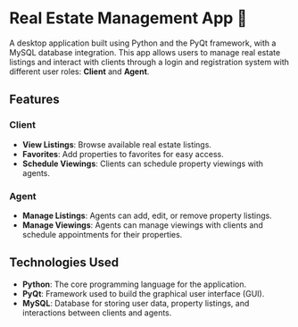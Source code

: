 # Real Estate Management App 🏡

A desktop application built using Python and the PyQt framework, with a MySQL database integration. This app allows users to manage real estate listings and interact with clients through a login and registration system with different user roles: **Client** and **Agent**.

## Features

### Client
- **View Listings**: Browse available real estate listings.
- **Favorites**: Add properties to favorites for easy access.
- **Schedule Viewings**: Clients can schedule property viewings with agents.

### Agent
- **Manage Listings**: Agents can add, edit, or remove property listings.
- **Manage Viewings**: Agents can manage viewings with clients and schedule appointments for their properties.

## Technologies Used

- **Python**: The core programming language for the application.
- **PyQt**: Framework used to build the graphical user interface (GUI).
- **MySQL**: Database for storing user data, property listings, and interactions between clients and agents.
